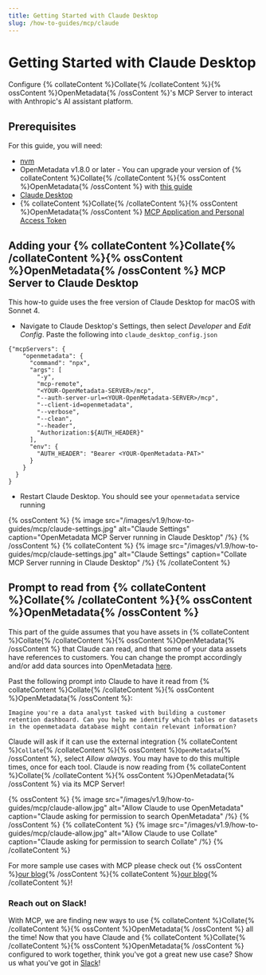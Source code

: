```yaml
---
title: Getting Started with Claude Desktop
slug: /how-to-guides/mcp/claude
---
```


# Getting Started with Claude Desktop

Configure {% collateContent %}Collate{% /collateContent %}{% ossContent %}OpenMetadata{% /ossContent %}'s MCP Server to interact with Anthropic's AI assistant platform.

## Prerequisites
For this guide, you will need:
- [nvm](https://github.com/nvm-sh/nvm)
- OpenMetadata v1.8.0 or later - You can upgrade your version of {% collateContent %}Collate{% /collateContent %}{% ossContent %}OpenMetadata{% /ossContent %} with [this guide](https://docs.open-metadata.org/latest/deployment/upgrade)
- [Claude Desktop](https://claude.ai/download)
- {% collateContent %}Collate{% /collateContent %}{% ossContent %}OpenMetadata{% /ossContent %} [MCP Application and Personal Access Token](https://docs.open-metadata.org/v1.9.x/how-to-guides/mcp#installing-mcp-server)

## Adding your {% collateContent %}Collate{% /collateContent %}{% ossContent %}OpenMetadata{% /ossContent %} MCP Server to Claude Desktop
This how-to guide uses the free version of Claude Desktop for macOS with Sonnet 4.

- Navigate to Claude Desktop's Settings, then select *Developer* and *Edit Config*. Paste the following into `claude_desktop_config.json`

```
{"mcpServers": {
    "openmetadata": {
      "command": "npx",
      "args": [
        "-y",
        "mcp-remote",
        "<YOUR-OpenMetadata-SERVER>/mcp",
        "--auth-server-url=<YOUR-OpenMetadata-SERVER>/mcp",
        "--client-id=openmetadata",
        "--verbose",
        "--clean",
        "--header",
        "Authorization:${AUTH_HEADER}"
      ],
      "env": {
        "AUTH_HEADER": "Bearer <YOUR-OpenMetadata-PAT>"
      }
    }
  }
}
```

- Restart Claude Desktop. You should see your `openmetadata` service running

{% ossContent %}
{% image
src="/images/v1.9/how-to-guides/mcp/claude-settings.jpg"
alt="Claude Settings"
caption="OpenMetadata MCP Server running in Claude Desktop"
/%}
{% /ossContent %}
{% collateContent %}
{% image
src="/images/v1.9/how-to-guides/mcp/claude-settings.jpg"
alt="Claude Settings"
caption="Collate MCP Server running in Claude Desktop"
/%}
{% /collateContent %}

## Prompt to read from {% collateContent %}Collate{% /collateContent %}{% ossContent %}OpenMetadata{% /ossContent %}
This part of the guide assumes that you have assets in {% collateContent %}Collate{% /collateContent %}{% ossContent %}OpenMetadata{% /ossContent %} that Claude can read, and that some of your data assets have references to customers. You can change the prompt accordingly and/or add data sources into OpenMetadata [here](https://docs.open-metadata.org/latest/connectors).

Past the following prompt into Claude to have it read from {% collateContent %}Collate{% /collateContent %}{% ossContent %}OpenMetadata{% /ossContent %}:
```
Imagine you're a data analyst tasked with building a customer retention dashboard. Can you help me identify which tables or datasets in the openmetadata database might contain relevant information?
```

Claude will ask if it can use the external integration {% collateContent %}`Collate`{% /collateContent %}{% ossContent %}`OpenMetadata`{% /ossContent %}, select *Allow always*. You may have to do this multiple times, once for each tool. Claude is now reading from {% collateContent %}Collate{% /collateContent %}{% ossContent %}OpenMetadata{% /ossContent %} via its MCP Server!

{% ossContent %}
{% image
src="/images/v1.9/how-to-guides/mcp/claude-allow.jpg"
alt="Allow Claude to use OpenMetadata"
caption="Claude asking for permission to search OpenMetadata"
/%}
{% /ossContent %}
{% collateContent %}
{% image
src="/images/v1.9/how-to-guides/mcp/claude-allow.jpg"
alt="Allow Claude to use Collate"
caption="Claude asking for permission to search Collate"
/%}
{% /collateContent %}

For more sample use cases with MCP please check out {% ossContent %}[our blog]([https://collatedata.medium.com/mcp-sample-uses-in-collate-b7846864f63b](https://blog.open-metadata.org/mcp-sample-uses-in-collate-0c195c7f5741)){% /ossContent %}{% collateContent %}[our blog](https://collatedata.medium.com/mcp-sample-uses-in-collate-b7846864f63b){% /collateContent %}!

### Reach out on Slack!
With MCP, we are finding new ways to use {% collateContent %}Collate{% /collateContent %}{% ossContent %}OpenMetadata{% /ossContent %} all the time! Now that you have Claude and {% collateContent %}Collate{% /collateContent %}{% ossContent %}OpenMetadata{% /ossContent %} configured to work together, think you've got a great new use case? Show us what you've got in [Slack](https://slack.open-metadata.org/)!

